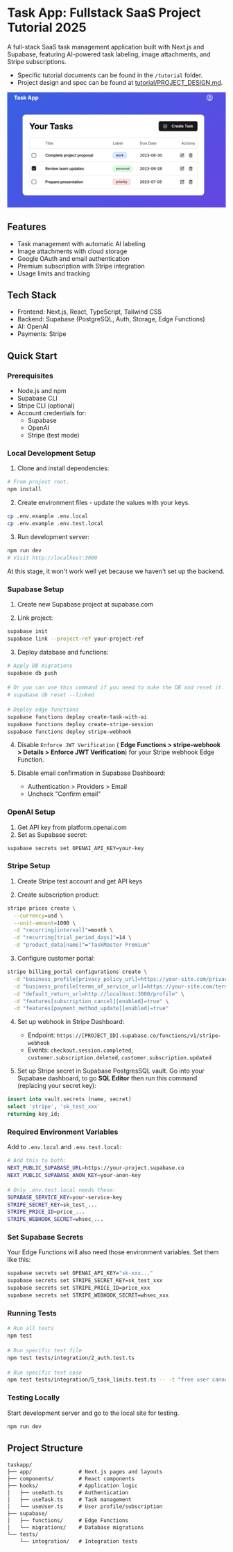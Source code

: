 # Task App: Fullstack SaaS Project Tutorial 2025

A full-stack SaaS task management application built with Next.js and Supabase, featuring AI-powered task labeling, image attachments, and Stripe subscriptions.

- Specific tutorial documents can be found in the `/tutorial` folder.
- Project design and spec can be found at [tutorial/PROJECT_DESIGN.md](tutorial/PROJECT_DESIGN.md).

![image-app-dashboard](tutorial/images/task-dashboard.png)

## Features

- Task management with automatic AI labeling
- Image attachments with cloud storage
- Google OAuth and email authentication
- Premium subscription with Stripe integration
- Usage limits and tracking

## Tech Stack

- Frontend: Next.js, React, TypeScript, Tailwind CSS
- Backend: Supabase (PostgreSQL, Auth, Storage, Edge Functions)
- AI: OpenAI
- Payments: Stripe

## Quick Start

### Prerequisites

- Node.js and npm
- Supabase CLI
- Stripe CLI (optional)
- Account credentials for:
  - Supabase
  - OpenAI
  - Stripe (test mode)

### Local Development Setup

1. Clone and install dependencies:

```bash
# From project root.
npm install
```

2. Create environment files - update the values with your keys.
```bash
cp .env.example .env.local
cp .env.example .env.test.local
```

3. Run development server:
```bash
npm run dev
# Visit http://localhost:3000
```

At this stage, it won't work well yet because we haven't set up the backend.

### Supabase Setup

1. Create new Supabase project at supabase.com

2. Link project:
```bash
supabase init
supabase link --project-ref your-project-ref
```

3. Deploy database and functions:

```bash
# Apply DB migrations
supabase db push

# Or you can use this command if you need to nuke the DB and reset it.
# supabase db reset --linked

# Deploy edge functions
supabase functions deploy create-task-with-ai
supabase functions deploy create-stripe-session
supabase functions deploy stripe-webhook
```

4. Disable `Enforce JWT Verification` ( **Edge Functions > stripe-webhook > Details > Enforce JWT Verification**) for your Stripe webhook Edge Function.

5. Disable email confirmation in Supabase Dashboard:
   - Authentication > Providers > Email
   - Uncheck "Confirm email"

### OpenAI Setup

1. Get API key from platform.openai.com
2. Set as Supabase secret:

```bash
supabase secrets set OPENAI_API_KEY=your-key
```

### Stripe Setup

1. Create Stripe test account and get API keys

2. Create subscription product:

```bash
stripe prices create \
  --currency=usd \
  --unit-amount=1000 \
  -d "recurring[interval]"=month \
  -d "recurring[trial_period_days]"=14 \
  -d "product_data[name]"="TaskMaster Premium"
```

3. Configure customer portal:

```bash
stripe billing_portal configurations create \
  -d "business_profile[privacy_policy_url]=https://your-site.com/privacy" \
  -d "business_profile[terms_of_service_url]=https://your-site.com/terms" \
  -d "default_return_url=http://localhost:3000/profile" \
  -d "features[subscription_cancel][enabled]=true" \
  -d "features[payment_method_update][enabled]=true"
```

4. Set up webhook in Stripe Dashboard:
   - Endpoint: `https://[PROJECT_ID].supabase.co/functions/v1/stripe-webhook`
   - Events: `checkout.session.completed`, `customer.subscription.deleted`, `customer.subscription.updated`

5. Set up Stripe secret in Supabase PostgresSQL vault. Go into your Supabase dashboard, to go **SQL Editor** then run this command (replacing your secret key):

```sql
insert into vault.secrets (name, secret)
select 'stripe', 'sk_test_xxx'
returning key_id;
```

### Required Environment Variables

Add to `.env.local` and `.env.test.local`:

```bash
# Add this to both:
NEXT_PUBLIC_SUPABASE_URL=https://your-project.supabase.co
NEXT_PUBLIC_SUPABASE_ANON_KEY=your-anon-key

# Only .env.test.local needs these:
SUPABASE_SERVICE_KEY=your-service-key
STRIPE_SECRET_KEY=sk_test_...
STRIPE_PRICE_ID=price_...
STRIPE_WEBHOOK_SECRET=whsec_...
```

### Set Supabase Secrets

Your Edge Functions will also need those environment variables. Set them like this:

```bash
supabase secrets set OPENAI_API_KEY="sk-xxx..."
supabase secrets set STRIPE_SECRET_KEY=sk_test_xxx
supabase secrets set STRIPE_PRICE_ID=price_xxx
supabase secrets set STRIPE_WEBHOOK_SECRET=whsec_xxx
```

### Running Tests

```bash
# Run all tests
npm test

# Run specific test file
npm test tests/integration/2_auth.test.ts

# Run specific test case
npm test tests/integration/5_task_limits.test.ts -- -t "free user cannot exceed task limit"
```

### Testing Locally

Start development server and go to the local site for testing.

```bash
npm run dev
```

## Project Structure

```text
taskapp/
├── app/               # Next.js pages and layouts
├── components/        # React components
├── hooks/             # Application logic
│   ├── useAuth.ts     # Authentication
│   ├── useTask.ts     # Task management
│   └── useUser.ts     # User profile/subscription
├── supabase/
│   ├── functions/     # Edge Functions
│   └── migrations/    # Database migrations
└── tests/
    └── integration/   # Integration tests
```
